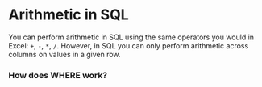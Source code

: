 
# Arithmetic in SQL

You can perform arithmetic in SQL using the same operators you would in Excel: `+`, `-`, `*`, `/`. However, in SQL you can only perform arithmetic across columns on values in a given row.

### How does WHERE work?





